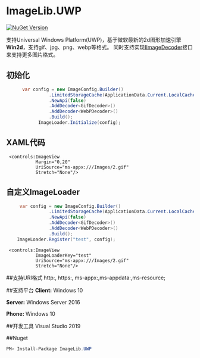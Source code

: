 # ImageLib.UWP


[![NuGet Version](https://img.shields.io/nuget/v/imagelib.uwp.svg?style=flat)](https://www.nuget.org/packages?q=imagelib.uwp) 

  支持Universal Windows Platform(UWP)，基于微软最新的2d图形加速引擎**Win2d**，支持gif、jpg、png、webp等格式。
  同时支持实现[IImageDecoder](https://github.com/chenrensong/ImageLib.UWP/blob/master/ImageLib/IO/IImageDecoder.cs)接口来支持更多图片格式。
 
## 初始化
``` c#
      var config = new ImageConfig.Builder()
                .LimitedStorageCache(ApplicationData.Current.LocalCacheFolder, "cache", new SHA1CacheGenerator(), 1024 * 1024 * 1024)
                .NewApi(false)
                .AddDecoder<GifDecoder>()
                .AddDecoder<WebPDecoder>()
                .Build();
            ImageLoader.Initialize(config);
```
## XAML代码
``` xaml
 <controls:ImageView 
           Margin="0,20"
           UriSource="ms-appx:///Images/2.gif"
           Stretch="None"/>
```
## 自定义ImageLoader
``` c#
	 var config = new ImageConfig.Builder()
                .LimitedStorageCache(ApplicationData.Current.LocalCacheFolder, "cache", new SHA1CacheGenerator(), 1024 * 1024 * 1024)
                .NewApi(false)
                .AddDecoder<GifDecoder>()
                .AddDecoder<WebPDecoder>()
                .Build();
    ImageLoader.Register("test", config);
```

``` xaml
 <controls:ImageView 
           ImageLoaderKey="test"
           UriSource="ms-appx:///Images/2.gif"
           Stretch="None"/>
```

##支持URI格式
  http:, https:, ms-appx:,ms-appdata:,ms-resource;
  
##支持平台
  **Client:** Windows 10
  
  **Server:** Windows Server 2016 
  
  **Phone:**  Windows 10 
  
##开发工具
  Visual Studio 2019
  
##Nuget
``` c#
PM> Install-Package ImageLib.UWP
```

